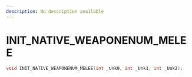 ```yaml
---
description: No description available 
---
```


# INIT_NATIVE_WEAPONENUM_MELEE

```cpp
void INIT_NATIVE_WEAPONENUM_MELEE(int _Unk0, int _Unk1, int _Unk2);
```
